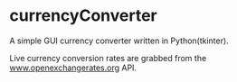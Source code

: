 # currencyConverter
A simple GUI currency converter written in Python(tkinter).

Live currency conversion rates are grabbed from the www.openexchangerates.org API.
